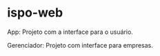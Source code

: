 # ispo-web

App: Projeto com a interface para o usuário.

Gerenciador: Projeto com interface para empresas.
